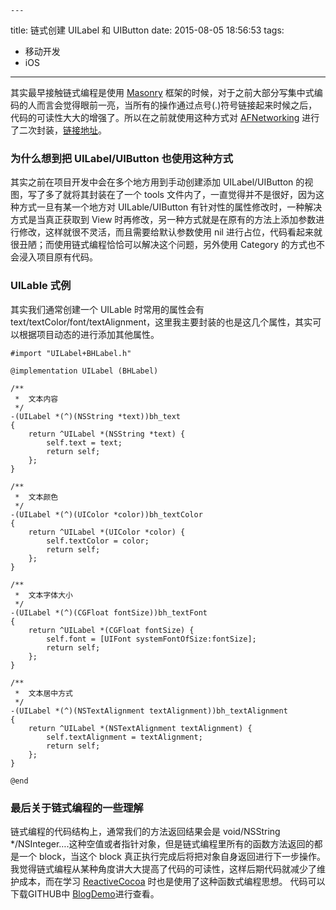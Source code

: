 	---
title: 链式创建 UILabel 和 UIButton
date: 2015-08-05 18:56:53
tags:
- 移动开发
- iOS
---


其实最早接触链式编程是使用 [Masonry](https://github.com/SnapKit/Masonry) 框架的时候，对于之前大部分写集中式编码的人而言会觉得眼前一亮，当所有的操作通过点号(.)符号链接起来时候之后，代码的可读性大大的增强了。所以在之前就使用这种方式对 [AFNetworking](https://github.com/AFNetworking/AFNetworking) 进行了二次封装，[链接地址](http://binhan1029.github.io/2015/07/11/%E5%AF%B9AFNetworking%E7%9A%84%E9%93%BE%E5%BC%8F%E4%BA%8C%E6%AC%A1%E5%B0%81%E8%A3%85/)。

<!-- more -->

### 为什么想到把 UILabel/UIButton 也使用这种方式
其实之前在项目开发中会在多个地方用到手动创建添加 UILabel/UIButton 的视图，写了多了就将其封装在了一个 tools 文件内了，一直觉得并不是很好，因为这种方式一旦有某一个地方对 UILable/UIButton 有针对性的属性修改时，一种解决方式是当真正获取到 View 时再修改，另一种方式就是在原有的方法上添加参数进行修改，这样就很不灵活，而且需要给默认参数使用 nil 进行占位，代码看起来就很丑陋；而使用链式编程恰恰可以解决这个问题，另外使用 Category 的方式也不会浸入项目原有代码。



### UILable 式例
其实我们通常创建一个 UILable 时常用的属性会有 text/textColor/font/textAlignment，这里我主要封装的也是这几个属性，其实可以根据项目动态的进行添加其他属性。

``` objc
#import "UILabel+BHLabel.h"

@implementation UILabel (BHLabel)

/**
 *  文本内容
 */
-(UILabel *(^)(NSString *text))bh_text
{
    return ^UILabel *(NSString *text) {
        self.text = text;
        return self;
    };
}

/**
 *  文本颜色
 */
-(UILabel *(^)(UIColor *color))bh_textColor
{
    return ^UILabel *(UIColor *color) {
        self.textColor = color;
        return self;
    };
}

/**
 *  文本字体大小
 */
-(UILabel *(^)(CGFloat fontSize))bh_textFont
{
    return ^UILabel *(CGFloat fontSize) {
        self.font = [UIFont systemFontOfSize:fontSize];
        return self;
    };
}

/**
 *  文本居中方式
 */
-(UILabel *(^)(NSTextAlignment textAlignment))bh_textAlignment
{
    return ^UILabel *(NSTextAlignment textAlignment) {
        self.textAlignment = textAlignment;
        return self;
    };
}

@end
``` 

### 最后关于链式编程的一些理解
链式编程的代码结构上，通常我们的方法返回结果会是 void/NSString */NSInteger….这种空值或者指针对象，但是链式编程里所有的函数方法返回的都是一个 block，当这个 block 真正执行完成后将把对象自身返回进行下一步操作。
我觉得链式编程从某种角度讲大大提高了代码的可读性，这样后期代码就减少了维护成本，而在学习 [ReactiveCocoa](https://github.com/ReactiveCocoa/ReactiveCocoa) 时也是使用了这种函数式编程思想。
代码可以下载GITHUB中 [BlogDemo](https://github.com/BinHan1029/BlogDemo)进行查看。

